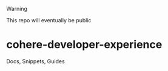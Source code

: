 > [!WARNING]
> This repo will eventually be public

# cohere-developer-experience
Docs, Snippets, Guides
